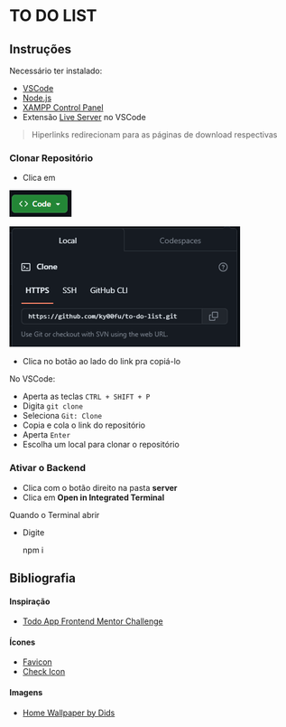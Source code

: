 # TO DO LIST

## Instruções

Necessário ter instalado:
- [VSCode]()
- [Node.js](https://nodejs.org/en/download)
- [XAMPP Control Panel](https://www.apachefriends.org/download.html)
- Extensão [Live Server](https://marketplace.visualstudio.com/items?itemName=ritwickdey.LiveServer) no VSCode

> Hiperlinks redirecionam para as páginas de download respectivas

### Clonar Repositório

- Clica em 

![](md-assets/figura-1.PNG)

![](md-assets/figura-2.PNG)

- Clica no botão ao lado do link pra copiá-lo

No VSCode:
- Aperta as teclas `CTRL + SHIFT + P`
- Digita `git clone`
- Seleciona `Git: Clone`
- Copia e cola o link do repositório
- Aperta `Enter` 
- Escolha um local para clonar o repositório

### Ativar o Backend
- Clica com o botão direito na pasta **server**
- Clica em **Open in Integrated Terminal**

Quando o Terminal abrir
- Digite
    
    npm i

## Bibliografia

#### Inspiração
- [Todo App Frontend Mentor Challenge](https://www.frontendmentor.io/challenges/todo-app-Su1_KokOW)

#### Ícones
- [Favicon](https://www.flaticon.com/br/icone-gratis/verificacao-da-lista-da-area-de-transferencia_8270234?term=check&page=1&position=1&origin=search&related_id=8270234)
- [Check Icon](https://www.flaticon.com/br/icone-gratis/brilho-do-sol_5311069?term=sol&page=1&position=1&origin=search&related_id=5311069)

#### Imagens
- [Home Wallpaper by Dids](https://www.pexels.com/photo/photo-of-abstract-painting-3527795/)